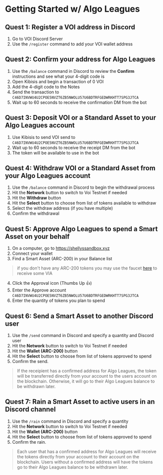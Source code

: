 # Getting Started w/ Algo Leagues

## Quest 1: Register a VOI address in Discord

1. Go to VOI Discord Server
2. Use the `/register` command to add your VOI wallet address

## Quest 2: Confirm your address for Algo Leagues

1. Use the `/balance` command in Discord to review the **Confirm** instructions and see what your 4-digit code is
2. Open Kibisis and begin a transaction of 0 VOI 
3. Add the 4-digit code to the Notes
4. Send the transaction to `C46D7INVWU4U2CPOE5NVZT6ZB5NWOLU57U6BDTRFGEDWRKHTT7SPG3JTCA`
5. Wait up to 60 seconds to receive the confirmation DM from the bot

## Quest 3: Deposit VOI or a Standard Asset to your Algo Leagues account

1. Use Kibisis to send VOI send to `C46D7INVWU4U2CPOE5NVZT6ZB5NWOLU57U6BDTRFGEDWRKHTT7SPG3JTCA`
2. Wait up to 60 seconds to receive the receipt DM from the bot
3. The token will be available to use in the bot

## Quest 4: Withdraw VOI or a Standard Asset from your Algo Leagues account

1. Use the `/balance` command in Discord to begin the withdrawal process
2. Hit the **Network** button to switch to Voi Testnet if needed
3. Hit the **Withdraw** button
4. Hit the **Select** button to choose from list of tokens available to withdraw
5. Select the withdraw address (if you have multiple)
6. Confirm the withdrawal

## Quest 5: Approve Algo Leagues to spend a Smart Asset on your behalf

1. On a computer, go to https://shellyssandbox.xyz
2. Connect your wallet
3. Find a Smart Asset (ARC-200) in your Balance list
> if you don't have any ARC-200 tokens you may use the faucet [here](https://faucet.nautilus.sh/) to receive some VIA
4. Click the Approval icon (Thumbs Up 👍️)
5. Enter the Approve account `C46D7INVWU4U2CPOE5NVZT6ZB5NWOLU57U6BDTRFGEDWRKHTT7SPG3JTCA`
6. Enter the quantity of tokens you plan to spend

## Quest 6: Send a Smart Asset to another Discord user

1. Use the `/send` command in Discord and specify a quantity and Discord user
2. Hit the **Network** button to switch to Voi Testnet if needed
3. Hit the **Wallet (ARC-200)** button
4. Hit the **Select** button to choose from list of tokens approved to spend
5. Confirm the send.
> If the receipient has a confirmed address for Algo Leagues, the token will be transferred directly from your account to the users account on the blockchain. Otherwise, it will go to their Algo Leagues balance to be withdrawn later.

## Quest 7: Rain a Smart Asset to active users in an Discord channel

1. Use the `/rain` command in Discord and specify a quantity
2. Hit the **Network** button to switch to Voi Testnet if needed
3. Hit the **Wallet (ARC-200)** button
4. Hit the **Select** button to choose from list of tokens approved to spend
5. Confirm the rain.
> Each user that has a confirmed address for Algo Leagues will receive the tokens directly from your account to their account on the blockchain. Users without a confirmed address will have the tokens go to their Algo Leagues balance to be withdrawn later.
